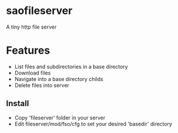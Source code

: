 # saofileserver
A tiny http file server

# Features
- List files and subdirectories in a base directory
- Download files
- Navigate into a base directory childs
- Delete files into server

## Install
- Copy 'fileserver' folder in your server
- Edit fileserver/mod/fso/cfg to set your desired 'basedir' directory

